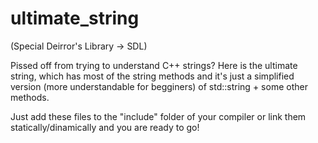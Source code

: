 # ultimate_string

(Special Deirror's Library -> SDL)

Pissed off from trying to understand C++ strings? Here is the ultimate string, which has most of the string methods and it's just a simplified version (more understandable for begginers) of std::string + some other methods.

Just add these files to the "include" folder of your compiler 
or link them statically/dinamically and you are ready to go!
